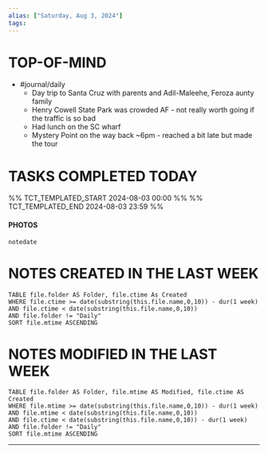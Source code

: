 ```yaml
---
alias: ["Saturday, Aug 3, 2024"]
tags: 
---
```



# TOP-OF-MIND
- #journal/daily 
	- Day trip to Santa Cruz with parents and Adil-Maleehe, Feroza aunty family
	- Henry Cowell State Park was crowded AF - not really worth going if the traffic is so bad
	- Had lunch on the SC wharf
	- Mystery Point on the way back ~6pm - reached a bit late but made the tour

# TASKS COMPLETED TODAY
%% TCT_TEMPLATED_START 2024-08-03 00:00 %%
%% TCT_TEMPLATED_END 2024-08-03 23:59 %%


#### PHOTOS
```photos
notedate
```

# NOTES CREATED IN THE LAST WEEK
``` dataview
TABLE file.folder AS Folder, file.ctime As Created
WHERE file.ctime >= date(substring(this.file.name,0,10)) - dur(1 week) 
AND file.ctime < date(substring(this.file.name,0,10)) 
AND file.folder != "Daily"
SORT file.mtime ASCENDING
```

# NOTES MODIFIED IN THE LAST WEEK
``` dataview
TABLE file.folder AS Folder, file.mtime AS Modified, file.ctime AS Created
WHERE file.mtime >= date(substring(this.file.name,0,10)) - dur(1 week)
AND file.mtime < date(substring(this.file.name,0,10))
AND file.ctime < date(substring(this.file.name,0,10)) - dur(1 week)
AND file.folder != "Daily"
SORT file.mtime ASCENDING
```
---
